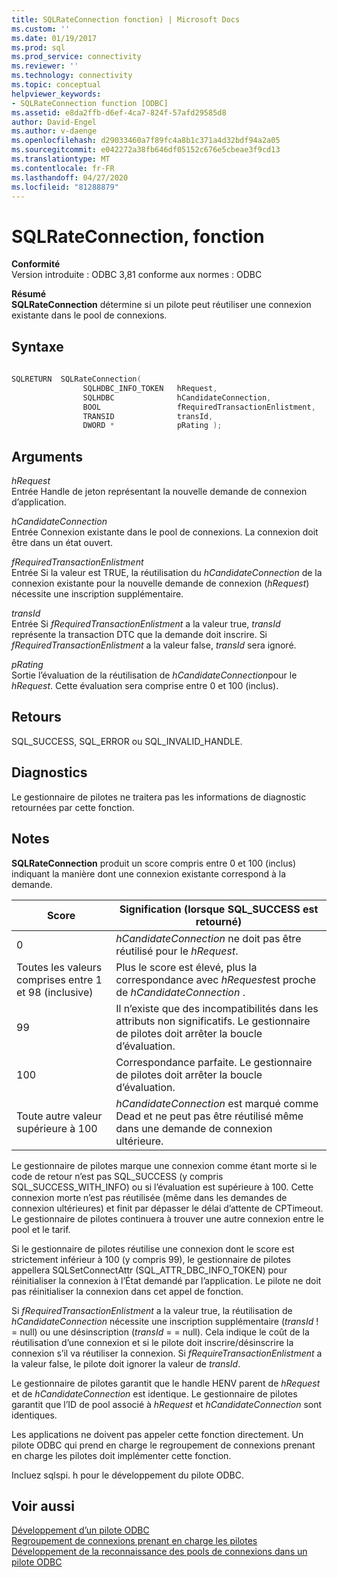 ```yaml
---
title: SQLRateConnection fonction) | Microsoft Docs
ms.custom: ''
ms.date: 01/19/2017
ms.prod: sql
ms.prod_service: connectivity
ms.reviewer: ''
ms.technology: connectivity
ms.topic: conceptual
helpviewer_keywords:
- SQLRateConnection function [ODBC]
ms.assetid: e8da2ffb-d6ef-4ca7-824f-57afd29585d8
author: David-Engel
ms.author: v-daenge
ms.openlocfilehash: d29033460a7f89fc4a8b1c371a4d32bdf94a2a05
ms.sourcegitcommit: e042272a38fb646df05152c676e5cbeae3f9cd13
ms.translationtype: MT
ms.contentlocale: fr-FR
ms.lasthandoff: 04/27/2020
ms.locfileid: "81288879"
---
```

# <a name="sqlrateconnection-function"></a>SQLRateConnection, fonction
**Conformité**  
 Version introduite : ODBC 3,81 conforme aux normes : ODBC  
  
 **Résumé**  
 **SQLRateConnection** détermine si un pilote peut réutiliser une connexion existante dans le pool de connexions.  
  
## <a name="syntax"></a>Syntaxe  
  
```cpp
  
SQLRETURN  SQLRateConnection(  
                SQLHDBC_INFO_TOKEN   hRequest,  
                SQLHDBC              hCandidateConnection,  
                BOOL                 fRequiredTransactionEnlistment,  
                TRANSID              transId,  
                DWORD *              pRating );  
```  
  
## <a name="arguments"></a>Arguments  
 *hRequest*  
 Entrée Handle de jeton représentant la nouvelle demande de connexion d’application.  
  
 *hCandidateConnection*  
 Entrée Connexion existante dans le pool de connexions. La connexion doit être dans un état ouvert.  
  
 *fRequiredTransactionEnlistment*  
 Entrée Si la valeur est TRUE, la réutilisation du *hCandidateConnection* de la connexion existante pour la nouvelle demande de connexion (*hRequest*) nécessite une inscription supplémentaire.  
  
 *transId*  
 Entrée Si *fRequiredTransactionEnlistment* a la valeur true, *transId* représente la transaction DTC que la demande doit inscrire. Si *fRequiredTransactionEnlistment* a la valeur false, *transId* sera ignoré.  
  
 *pRating*  
 Sortie l’évaluation de la réutilisation de *hCandidateConnection*pour le *hRequest*. Cette évaluation sera comprise entre 0 et 100 (inclus).  
  
## <a name="returns"></a>Retours  
 SQL_SUCCESS, SQL_ERROR ou SQL_INVALID_HANDLE.  
  
## <a name="diagnostics"></a>Diagnostics  
 Le gestionnaire de pilotes ne traitera pas les informations de diagnostic retournées par cette fonction.  
  
## <a name="remarks"></a>Notes  
 **SQLRateConnection** produit un score compris entre 0 et 100 (inclus) indiquant la manière dont une connexion existante correspond à la demande.  
  
|Score|Signification (lorsque SQL_SUCCESS est retourné)|  
|-----------|-----------------------------------------------|  
|0|*hCandidateConnection* ne doit pas être réutilisé pour le *hRequest*.|  
|Toutes les valeurs comprises entre 1 et 98 (inclusive)|Plus le score est élevé, plus la correspondance avec *hRequest*est proche de *hCandidateConnection* .|  
|99|Il n’existe que des incompatibilités dans les attributs non significatifs.  Le gestionnaire de pilotes doit arrêter la boucle d’évaluation.|  
|100|Correspondance parfaite.  Le gestionnaire de pilotes doit arrêter la boucle d’évaluation.|  
|Toute autre valeur supérieure à 100|*hCandidateConnection* est marqué comme Dead et ne peut pas être réutilisé même dans une demande de connexion ultérieure.|  
  
 Le gestionnaire de pilotes marque une connexion comme étant morte si le code de retour n’est pas SQL_SUCCESS (y compris SQL_SUCCESS_WITH_INFO) ou si l’évaluation est supérieure à 100. Cette connexion morte n’est pas réutilisée (même dans les demandes de connexion ultérieures) et finit par dépasser le délai d’attente de CPTimeout. Le gestionnaire de pilotes continuera à trouver une autre connexion entre le pool et le tarif.  
  
 Si le gestionnaire de pilotes réutilise une connexion dont le score est strictement inférieur à 100 (y compris 99), le gestionnaire de pilotes appellera SQLSetConnectAttr (SQL_ATTR_DBC_INFO_TOKEN) pour réinitialiser la connexion à l’État demandé par l’application. Le pilote ne doit pas réinitialiser la connexion dans cet appel de fonction.  
  
 Si *fRequiredTransactionEnlistment* a la valeur true, la réutilisation de *hCandidateConnection* nécessite une inscription supplémentaire (*transId* ! = null) ou une désinscription (*transId* = = null). Cela indique le coût de la réutilisation d’une connexion et si le pilote doit inscrire/désinscrire la connexion s’il va réutiliser la connexion. Si *fRequireTransactionEnlistment* a la valeur false, le pilote doit ignorer la valeur de *transId*.  
  
 Le gestionnaire de pilotes garantit que le handle HENV parent de *hRequest* et de *hCandidateConnection* est identique. Le gestionnaire de pilotes garantit que l’ID de pool associé à *hRequest* et *hCandidateConnection* sont identiques.  
  
 Les applications ne doivent pas appeler cette fonction directement. Un pilote ODBC qui prend en charge le regroupement de connexions prenant en charge les pilotes doit implémenter cette fonction.  
  
 Incluez sqlspi. h pour le développement du pilote ODBC.  
  
## <a name="see-also"></a>Voir aussi  
 [Développement d’un pilote ODBC](../../../odbc/reference/develop-driver/developing-an-odbc-driver.md)   
 [Regroupement de connexions prenant en charge les pilotes](../../../odbc/reference/develop-app/driver-aware-connection-pooling.md)   
 [Développement de la reconnaissance des pools de connexions dans un pilote ODBC](../../../odbc/reference/develop-driver/developing-connection-pool-awareness-in-an-odbc-driver.md)
